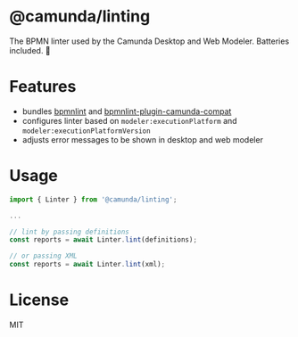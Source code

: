 # @camunda/linting

The BPMN linter used by the Camunda Desktop and Web Modeler. Batteries included. 🔋

# Features

* bundles [bpmnlint](https://github.com/bpmn-io/bpmnlint) and [bpmnlint-plugin-camunda-compat](https://github.com/camunda/bpmnlint-plugin-camunda-compat/)
* configures linter based on `modeler:executionPlatform` and `modeler:executionPlatformVersion`
* adjusts error messages to be shown in desktop and web modeler

# Usage

```javascript
import { Linter } from '@camunda/linting';

...

// lint by passing definitions
const reports = await Linter.lint(definitions);

// or passing XML
const reports = await Linter.lint(xml);
```

# License

MIT